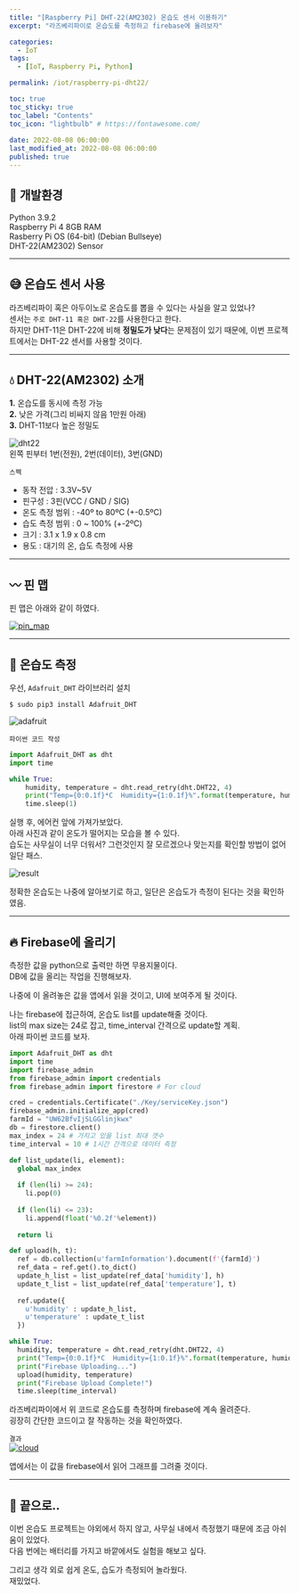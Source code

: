 ```yaml
---
title: "[Raspberry Pi] DHT-22(AM2302) 온습도 센서 이용하기"  
excerpt: "라즈베리파이로 온습도를 측정하고 firebase에 올려보자"

categories:
  - IoT
tags:
  - [IoT, Raspberry Pi, Python]

permalink: /iot/raspberry-pi-dht22/

toc: true
toc_sticky: true
toc_label: "Contents"
toc_icon: "lightbulb" # https://fontawesome.com/
 
date: 2022-08-08 06:00:00
last_modified_at: 2022-08-08 06:00:00
published: true
---
```


## 🔧 개발환경

Python 3.9.2  
Raspberry Pi 4 8GB RAM  
Rasberry Pi OS (64-bit) (Debian Bullseye)  
DHT-22(AM2302) Sensor  

---  

## 😅 온습도 센서 사용

라즈베리파이 혹은 아두이노로 온습도를 뽑을 수 있다는 사실을 알고 있었나?  
센서는 `주로 DHT-11 혹은 DHT-22`를 사용한다고 한다.  
하지만 DHT-11은 DHT-22에 비해 **정밀도가 낮다**는 문제점이 있기 때문에, 이번 프로젝트에서는 DHT-22 센서를 사용할 것이다.  

---  

## 💧 DHT-22(AM2302) 소개

**1.** 온습도를 동시에 측정 가능  
**2.** 낮은 가격(그리 비싸지 않음 1만원 아래)  
**3.** DHT-11보다 높은 정밀도  

![dht22](/assets/images/post_img/iot/raspberry-pi-dht22/dht22.png)  
왼쪽 핀부터 1번(전원), 2번(데이터), 3번(GND)  

`스펙`  

- 동작 전압 : 3.3V~5V  
- 핀구성 : 3핀(VCC / GND / SIG)
- 온도 측정 범위 : -40º to 80ºC (+-0.5ºC)  
- 습도 측정 범위 : 0 ~ 100%  (+-2ºC)
- 크기 : 3.1 x 1.9 x 0.8 cm
- 용도 : 대기의 온, 습도 측정에 사용

---  

## 〰️ 핀 맵

핀 맵은 아래와 같이 하였다.  

<a href="https://kdjun97.github.io/assets/images/post_img/iot/raspberry-pi-dht22/mapping.png">
  <img src="/assets/images/post_img/iot/raspberry-pi-dht22/mapping.png" alt="pin_map">
</a>  

---  

## 🌿 온습도 측정

우선, `Adafruit_DHT` 라이브러리 설치  

`$ sudo pip3 install Adafruit_DHT`  

![adafruit](/assets/images/post_img/iot/raspberry-pi-dht22/adafruit.JPG)  

`파이썬 코드 작성`  

```python
import Adafruit_DHT as dht
import time

while True:
    humidity, temperature = dht.read_retry(dht.DHT22, 4)
    print("Temp={0:0.1f}*C  Humidity={1:0.1f}%".format(temperature, humidity))   
	time.sleep(1)
```

실행 후, 에어컨 앞에 가져가보았다.  
아래 사진과 같이 온도가 떨어지는 모습을 볼 수 있다.  
습도는 사무실이 너무 더워서? 그런것인지 잘 모르겠으나 맞는지를 확인할 방법이 없어 일단 패스.  

![result](/assets/images/post_img/iot/raspberry-pi-dht22/result.JPG)  

정확한 온습도는 나중에 알아보기로 하고, 일단은 온습도가 측정이 된다는 것을 확인하였음.  

---

## 🔥 Firebase에 올리기

측정한 값을 python으로 출력만 하면 무용지물이다.  
DB에 값을 올리는 작업을 진행해보자.  

나중에 이 올려놓은 값을 앱에서 읽을 것이고, UI에 보여주게 될 것이다.  

나는 firebase에 접근하여, 온습도 list를 update해줄 것이다.  
list의 max size는 24로 잡고, time_interval 간격으로 update할 계획.  
아래 파이썬 코드를 보자.  

```python
import Adafruit_DHT as dht
import time
import firebase_admin
from firebase_admin import credentials
from firebase_admin import firestore # For cloud

cred = credentials.Certificate("./Key/serviceKey.json")
firebase_admin.initialize_app(cred)
farmId = "UW62BfvIjSLGGlinjkwx"
db = firestore.client()
max_index = 24 # 가지고 있을 list 최대 갯수
time_interval = 10 # 1시간 간격으로 데이터 측정

def list_update(li, element):
  global max_index
  
  if (len(li) >= 24):
    li.pop(0)
  
  if (len(li) <= 23):
    li.append(float('%0.2f'%element))
  
  return li

def upload(h, t):
  ref = db.collection(u'farmInformation').document(f'{farmId}')
  ref_data = ref.get().to_dict()
  update_h_list = list_update(ref_data['humidity'], h)
  update_t_list = list_update(ref_data['temperature'], t)
  
  ref.update({
    u'humidity' : update_h_list,
    u'temperature' : update_t_list
  })

while True:
  humidity, temperature = dht.read_retry(dht.DHT22, 4)
  print("Temp={0:0.1f}*C  Humidity={1:0.1f}%".format(temperature, humidity))
  print("Firebase Uploading...")
  upload(humidity, temperature)
  print("Firebase Upload Complete!")
  time.sleep(time_interval)
```
라즈베리파이에서 위 코드로 온습도를 측정하며 firebase에 계속 올려준다.  
굉장히 간단한 코드이고 잘 작동하는 것을 확인하였다.  

`결과`  
<a href="https://kdjun97.github.io/assets/images/post_img/iot/raspberry-pi-dht22/cloud.JPG">
  <img src="/assets/images/post_img/iot/raspberry-pi-dht22/cloud.JPG" alt="cloud">
</a>  

앱에서는 이 값을 firebase에서 읽어 그래프를 그려줄 것이다.  

---   

## 🔭 끝으로..

이번 온습도 프로젝트는 야외에서 하지 않고, 사무실 내에서 측정했기 때문에 조금 아쉬움이 있었다.  
다음 번에는 배터리를 가지고 바깥에서도 실험을 해보고 싶다.  

그리고 생각 외로 쉽게 온도, 습도가 측정되어 놀라웠다.  
재밌었다.